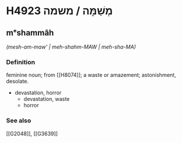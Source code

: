# H4923 מְשַׁמָּה / משמה

## mᵉshammâh

_(mesh-am-maw' | meh-shahm-MAW | meh-sha-MA)_

### Definition

feminine noun; from [[H8074]]; a waste or amazement; astonishment, desolate.

- devastation, horror
    - devastation, waste
    - horror
### See also

[[G2048]], [[G3639]]

